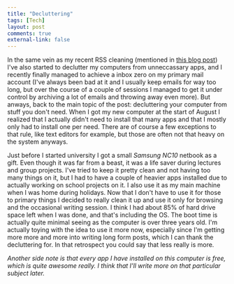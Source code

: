 ```yaml
--- 
title: "Decluttering"
tags: [Tech]
layout: post
comments: true
external-link: false
---
```


In the same vein as my recent RSS cleaning (mentioned in [this blog post](http://ellengummesson.com/blog/2012/09/17/cleaning-up/ "Cleaning Up")) I've also started to declutter my computers from unneccassary apps, and I recently finally managed to achieve a inbox zero on my primary mail account (I've always been bad at it and I usually keep emails for way too long, but over the course of a couple of sessions I managed to get it under control by archiving a lot of emails and throwing away even more). But anways, back to the main topic of the post: decluttering your computer from stuff you don't need. When I got my new computer at the start of August I realized that I actually didn't need to install that many apps and that I mostly only had to install one per need. There are of course a few exceptions to that rule, like text editors for example, but those are often not that heavy on the system anyways.

Just before I started university I got a small *Samsung NC10* netbook as a gift. Even though it was far from a beast, it was a life saver during lectures and group projects. I've tried to keep it pretty clean and not having too many things on it, but I had to have a couple of heavier apps installed due to actually working on school projects on it. I also use it as my main machine when I was home during holidays. Now that I don't have to use it for those to primary things I decided to really clean it up and use it only for browsing and the occasional writing session. I think I had about 85% of hard drive space left when I was done, and that's including the OS. The boot time is actually quite minimal seeing as the computer is over three years old. I'm actually toying with the idea to use it more now, especially since I'm getting more more and more into writing long form posts, which I can thank the decluttering for. In that retrospect you could say that less really is more.

*Another side note is that every app I have installed on this computer is free, which is quite awesome really. I think that I'll write more on that particular subject later.*
